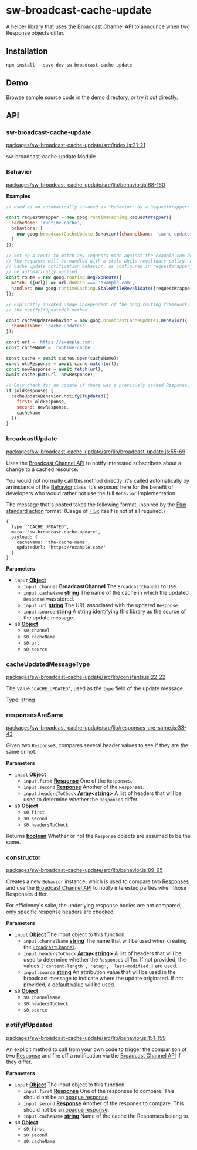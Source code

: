 # sw-broadcast-cache-update

A helper library that uses the Broadcast Channel API to announce when two Response objects differ.

## Installation

`npm install --save-dev sw-broadcast-cache-update`

## Demo

Browse sample source code in the [demo directory](https://github.com/GoogleChrome/sw-helpers/tree/master/docs/demos/sw-broadcast-cache-update/), or
[try it out](https://googlechrome.github.io/sw-helpers/demos/sw-broadcast-cache-update/) directly.

## API

<!-- Generated by documentation.js. Update this documentation by updating the source code. -->

### sw-broadcast-cache-update

[packages/sw-broadcast-cache-update/src/index.js:21-21](https://github.com/GoogleChrome/sw-helpers/blob/8cc4a6ad43a96e15ede74e8b1864c9185cfac260/packages/sw-broadcast-cache-update/src/index.js#L21-L21 "Source code on GitHub")

sw-broadcast-cache-update Module

### Behavior

[packages/sw-broadcast-cache-update/src/lib/behavior.js:68-160](https://github.com/GoogleChrome/sw-helpers/blob/8cc4a6ad43a96e15ede74e8b1864c9185cfac260/packages/sw-broadcast-cache-update/src/lib/behavior.js#L68-L160 "Source code on GitHub")

**Examples**

```javascript
// Used as an automatically invoked as "behavior" by a RequestWrapper:

const requestWrapper = new goog.runtimeCaching.RequestWrapper({
  cacheName: 'runtime-cache',
  behaviors: [
    new goog.broadcastCacheUpdate.Behavior({channelName: 'cache-updates'})
  ]
});

// Set up a route to match any requests made against the example.com domain.
// The requests will be handled with a stale-while-revalidate policy, and the
// cache update notification behavior, as configured in requestWrapper, will
// be automatically applied.
const route = new goog.routing.RegExpRoute({
  match: ({url}) => url.domain === 'example.com',
  handler: new goog.runtimeCaching.StaleWhileRevalidate({requestWrapper})
});
```

```javascript
// Explicitly invoked usage independent of the goog.routing framework, via
// the notifyIfUpdated() method:

const cacheUpdateBehavior = new goog.broadcastCacheUpdates.Behavior({
  channelName: 'cache-updates'
});

const url = 'https://example.com';
const cacheName = 'runtime-cache';

const cache = await caches.open(cacheName);
const oldResponse = await cache.match(url);
const newResponse = await fetch(url);
await cache.put(url, newResponse);

// Only check for an update if there was a previously cached Response.
if (oldResponse) {
  cacheUpdateBehavior.notifyIfUpdated({
    first: oldResponse,
    second: newResponse,
    cacheName
  });
}
```

### broadcastUpdate

[packages/sw-broadcast-cache-update/src/lib/broadcast-update.js:55-69](https://github.com/GoogleChrome/sw-helpers/blob/8cc4a6ad43a96e15ede74e8b1864c9185cfac260/packages/sw-broadcast-cache-update/src/lib/broadcast-update.js#L55-L69 "Source code on GitHub")

Uses the [Broadcast Channel API](https://developers.google.com/web/updates/2016/09/broadcastchannel)
to notify interested subscribers about a change to a cached resource.

You would not normally call this method directly; it's called automatically
by an instance of the [Behavior](#behavior) class. It's exposed here for the
benefit of developers who would rather not use the full `Behavior`
implementation.

The message that's posted takes the following format, inspired by the
[Flux standard action](https://github.com/acdlite/flux-standard-action#introduction)
format. (Usage of [Flux](https://facebook.github.io/flux/) itself is not at
all required.)

    {
      type: 'CACHE_UPDATED',
      meta: 'sw-broadcast-cache-update',
      payload: {
        cacheName: 'the-cache-name',
        updatedUrl: 'https://example.com/'
      }
    }

**Parameters**

-   `input` **[Object](https://developer.mozilla.org/en-US/docs/Web/JavaScript/Reference/Global_Objects/Object)** 
    -   `input.channel` **BroadcastChannel** The `BroadcastChannel` to use.
    -   `input.cacheName` **[string](https://developer.mozilla.org/en-US/docs/Web/JavaScript/Reference/Global_Objects/String)** The name of the cache in which the updated
               `Response` was stored.
    -   `input.url` **[string](https://developer.mozilla.org/en-US/docs/Web/JavaScript/Reference/Global_Objects/String)** The URL associated with the updated `Response`.
    -   `input.source` **[string](https://developer.mozilla.org/en-US/docs/Web/JavaScript/Reference/Global_Objects/String)** A string identifying this library as the source
               of the update message.
-   `$0` **[Object](https://developer.mozilla.org/en-US/docs/Web/JavaScript/Reference/Global_Objects/Object)** 
    -   `$0.channel`  
    -   `$0.cacheName`  
    -   `$0.url`  
    -   `$0.source`  

### cacheUpdatedMessageType

[packages/sw-broadcast-cache-update/src/lib/constants.js:22-22](https://github.com/GoogleChrome/sw-helpers/blob/8cc4a6ad43a96e15ede74e8b1864c9185cfac260/packages/sw-broadcast-cache-update/src/lib/constants.js#L22-L22 "Source code on GitHub")

The value `'CACHE_UPDATED'`, used as the `type` field of the update message.

Type: [string](https://developer.mozilla.org/en-US/docs/Web/JavaScript/Reference/Global_Objects/String)

### responsesAreSame

[packages/sw-broadcast-cache-update/src/lib/responses-are-same.js:33-42](https://github.com/GoogleChrome/sw-helpers/blob/8cc4a6ad43a96e15ede74e8b1864c9185cfac260/packages/sw-broadcast-cache-update/src/lib/responses-are-same.js#L33-L42 "Source code on GitHub")

Given two `Response`s, compares several header values to see if they are
the same or not.

**Parameters**

-   `input` **[Object](https://developer.mozilla.org/en-US/docs/Web/JavaScript/Reference/Global_Objects/Object)** 
    -   `input.first` **[Response](https://developer.mozilla.org/en-US/docs/Web/Guide/HTML/HTML5)** One of the `Response`s.
    -   `input.second` **[Response](https://developer.mozilla.org/en-US/docs/Web/Guide/HTML/HTML5)** Another of the `Response`s.
    -   `input.headersToCheck` **[Array](https://developer.mozilla.org/en-US/docs/Web/JavaScript/Reference/Global_Objects/Array)&lt;[string](https://developer.mozilla.org/en-US/docs/Web/JavaScript/Reference/Global_Objects/String)>** A list of headers that will be
               used to determine whether the `Response`s differ.
-   `$0` **[Object](https://developer.mozilla.org/en-US/docs/Web/JavaScript/Reference/Global_Objects/Object)** 
    -   `$0.first`  
    -   `$0.second`  
    -   `$0.headersToCheck`  

Returns **[boolean](https://developer.mozilla.org/en-US/docs/Web/JavaScript/Reference/Global_Objects/Boolean)** Whether or not the `Response` objects are assumed to be
        the same.

### constructor

[packages/sw-broadcast-cache-update/src/lib/behavior.js:89-95](https://github.com/GoogleChrome/sw-helpers/blob/8cc4a6ad43a96e15ede74e8b1864c9185cfac260/packages/sw-broadcast-cache-update/src/lib/behavior.js#L89-L95 "Source code on GitHub")

Creates a new `Behavior` instance, which is used to compare two
[Responses](https://developer.mozilla.org/en-US/docs/Web/API/Response)
and use the [Broadcast Channel API](https://developers.google.com/web/updates/2016/09/broadcastchannel)
to notify interested parties when those Responses differ.

For efficiency's sake, the underlying response bodies are not compared;
only specific response headers are checked.

**Parameters**

-   `input` **[Object](https://developer.mozilla.org/en-US/docs/Web/JavaScript/Reference/Global_Objects/Object)** The input object to this function.
    -   `input.channelName` **[string](https://developer.mozilla.org/en-US/docs/Web/JavaScript/Reference/Global_Objects/String)** The name that will be used when creating
               the [`BroadcastChannel`](https://developer.mozilla.org/en-US/docs/Web/API/BroadcastChannel/BroadcastChannel).
    -   `input.headersToCheck` **[Array](https://developer.mozilla.org/en-US/docs/Web/JavaScript/Reference/Global_Objects/Array)&lt;[string](https://developer.mozilla.org/en-US/docs/Web/JavaScript/Reference/Global_Objects/String)>** A list of headers that will be
               used to determine whether the `Response`s differ. If not provided,
               the values `['content-length', 'etag', 'last-modified']` are used.
    -   `input.source` **[string](https://developer.mozilla.org/en-US/docs/Web/JavaScript/Reference/Global_Objects/String)** An attribution value that will be used in the
               broadcast message to indicate where the update originated. If not
               provided, a
               [default value](constants#defaultSource) will be used.
-   `$0` **[Object](https://developer.mozilla.org/en-US/docs/Web/JavaScript/Reference/Global_Objects/Object)** 
    -   `$0.channelName`  
    -   `$0.headersToCheck`  
    -   `$0.source`  

### notifyIfUpdated

[packages/sw-broadcast-cache-update/src/lib/behavior.js:151-159](https://github.com/GoogleChrome/sw-helpers/blob/8cc4a6ad43a96e15ede74e8b1864c9185cfac260/packages/sw-broadcast-cache-update/src/lib/behavior.js#L151-L159 "Source code on GitHub")

An explicit method to call from your own code to trigger the comparison of
two [Response](https://developer.mozilla.org/en-US/docs/Web/API/Response)
and fire off a notification via the
[Broadcast Channel API](https://developers.google.com/web/updates/2016/09/broadcastchannel)
if they differ.

**Parameters**

-   `input` **[Object](https://developer.mozilla.org/en-US/docs/Web/JavaScript/Reference/Global_Objects/Object)** The input object to this function.
    -   `input.first` **[Response](https://developer.mozilla.org/en-US/docs/Web/Guide/HTML/HTML5)** One of the responses to compare.
               This should not be an [opaque response](http://stackoverflow.com/questions/39109789).
    -   `input.second` **[Response](https://developer.mozilla.org/en-US/docs/Web/Guide/HTML/HTML5)** Another of the respones to compare.
               This should not be an [opaque response](http://stackoverflow.com/questions/39109789).
    -   `input.cacheName` **[string](https://developer.mozilla.org/en-US/docs/Web/JavaScript/Reference/Global_Objects/String)** Name of the cache the Responses belong to.
-   `$0` **[Object](https://developer.mozilla.org/en-US/docs/Web/JavaScript/Reference/Global_Objects/Object)** 
    -   `$0.first`  
    -   `$0.second`  
    -   `$0.cacheName`  

